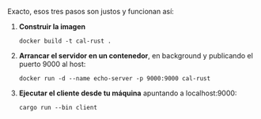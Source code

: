 Exacto, esos tres pasos son justos y funcionan así:

1. **Construir la imagen**

   ```
   docker build -t cal-rust .
   ```
2. **Arrancar el servidor en un contenedor**, en background y publicando el puerto 9000 al host:

   ```
   docker run -d --name echo-server -p 9000:9000 cal-rust
   ```
3. **Ejecutar el cliente desde tu máquina** apuntando a localhost:9000:

   ```
   cargo run --bin client
   ```

